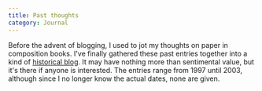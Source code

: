 ```yaml
---
title: Past thoughts
category: Journal
---
```


Before the advent of blogging, I used to jot my thoughts on paper in
composition books.  I've finally gathered these past entries together
into a kind of [historical blog](early).  It may have nothing more than
sentimental value, but it's there if anyone is interested.  The entries
range from 1997 until 2003, although since I no longer know the actual
dates, none are given.


